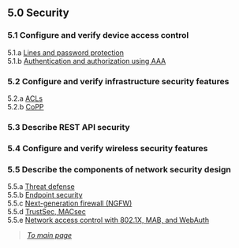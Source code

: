 ## 5.0 Security  


### 5.1 Configure and verify device access control  
5.1.a [Lines and password protection](https://github.com/network-dluong/CCNP-ENCOR/blob/5.0-Security/5.1.a%20Lines%20and%20password%20protection.md)  
5.1.b [Authentication and authorization using AAA](https://github.com/network-dluong/CCNP-ENCOR/blob/5.0-Security/5.1.b%20Authentication%20and%20authorization%20using%20AAA.md)  


### 5.2 Configure and verify infrastructure security features  
5.2.a [ACLs](https://github.com/network-dluong/CCNP-ENCOR/blob/5.0-Security/5.2.a%20ACLs.md)  
5.2.b [CoPP](https://github.com/network-dluong/CCNP-ENCOR/blob/5.0-Security/5.2.b%20CoPP.md)  


### 5.3 Describe REST API security  


### 5.4 Configure and verify wireless security features  


### 5.5 Describe the components of network security design  
5.5.a [Threat defense](https://github.com/network-dluong/CCNP-ENCOR/blob/5.0-Security/5.5.a%20Threat%20defense.md)  
5.5.b [Endpoint security](https://github.com/network-dluong/CCNP-ENCOR/blob/5.0-Security/5.5.b%20Endpoint%20Security.md)  
5.5.c [Next-generation firewall (NGFW)](https://github.com/network-dluong/CCNP-ENCOR/blob/5.0-Security/5.5.c%20Next-generation%20firewall%20(NGFW).md)  
5.5.d [TrustSec, MACsec](https://github.com/network-dluong/CCNP-ENCOR/blob/5.0-Security/5.5.d%20TrustSec,%20MACsec.md)  
5.5.e [Network access control with 802.1X, MAB, and WebAuth](https://github.com/network-dluong/CCNP-ENCOR/blob/5.0-Security/5.5.e%20Network%20access%20control%20with%20802.1X,%20MAB,%20and%20WebAuth.md)  


> *[To main page](https://github.com/network-dluong/CCNP-ENCOR/tree/master)*  
